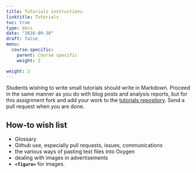 ```yaml
---
title: Tutorials instructions
linktitle: Tutorials
toc: true
type: docs
date: "2016-09-30"
draft: false
menu:
  course-specific:
    parent: Course specific
    weight: 2

weight: 2
---
```



Students wishing to write small tutorials should write in Markdown. Proceed in the same manner as you do with blog posts and analysis reports, but for this assignment fork and add your work to the [tutorials repository](https://github.com/dig-eg-gaz/tutorials). Send a pull request when you are done.

## How-to wish list

- Glossary
- Github use, especially pull requests, issues, communications
- the various ways of pasting text files into Oxygen
- dealing with images in advertisements
- **`<figure>`** for images.
